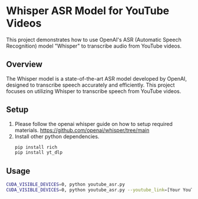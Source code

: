 # Whisper ASR Model for YouTube Videos
This project demonstrates how to use OpenAI's ASR (Automatic Speech Recognition) model "Whisper" to transcribe audio from YouTube videos.

## Overview

The Whisper model is a state-of-the-art ASR model developed by OpenAI, designed to transcribe speech accurately and efficiently. This project focuses on utilizing Whisper to transcribe speech from YouTube videos.

## Setup
1. Please follow the openai whisper guide on how to setup required materials.
https://github.com/openai/whisper/tree/main
2. Install other python dependencies.
    ```sh 
    pip install rich
    pip install yt_dlp
    ```

## Usage
```sh
CUDA_VISIBLE_DEVICES=0, python youtube_asr.py
CUDA_VISIBLE_DEVICES=0, python youtube_asr.py --youtube_link=[Your YouTube Link]
```